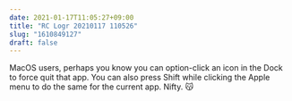 ```yaml
---
date: 2021-01-17T11:05:27+09:00
title: "RC Logr 20210117 110526"
slug: "1610849127"
draft: false
---
```


MacOS users, perhaps you know you can option-click an icon in the Dock to force quit that app. You can also press Shift while clicking the Apple menu to do the same for the current app. Nifty. 😽 
